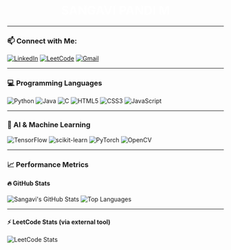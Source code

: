 <h1 align="center" style="color:white;">SANGAVI PANDI M</h1>

---

### 📫 Connect with Me:

[![LinkedIn](https://img.shields.io/badge/LinkedIn-blue?style=for-the-badge&logo=linkedin&logoColor=white)](https://in.linkedin.com/in/sangavi-pandi-b08230320)
[![LeetCode](https://img.shields.io/badge/LeetCode-orange?style=for-the-badge&logo=leetcode&logoColor=white)](https://leetcode.com/sangavi_pandi/)
[![Gmail](https://img.shields.io/badge/Gmail-D14836?style=for-the-badge&logo=gmail&logoColor=white)](mailto:sangavipandi8@gmail.com)

---

### 💻 Programming Languages

![Python](https://img.shields.io/badge/Python-3776AB?style=for-the-badge&logo=python&logoColor=white)
![Java](https://img.shields.io/badge/Java-007396?style=for-the-badge&logo=java&logoColor=white)
![C](https://img.shields.io/badge/C-00599C?style=for-the-badge&logo=c&logoColor=white)
![HTML5](https://img.shields.io/badge/HTML5-E34F26?style=for-the-badge&logo=html5&logoColor=white)
![CSS3](https://img.shields.io/badge/CSS3-1572B6?style=for-the-badge&logo=css3&logoColor=white)
![JavaScript](https://img.shields.io/badge/JavaScript-F7DF1E?style=for-the-badge&logo=javascript&logoColor=black)

---

### 🤖 AI & Machine Learning

![TensorFlow](https://img.shields.io/badge/TensorFlow-FF6F00?style=for-the-badge&logo=tensorflow&logoColor=white)
![scikit-learn](https://img.shields.io/badge/scikit--learn-F7931E?style=for-the-badge&logo=scikit-learn&logoColor=white)
![PyTorch](https://img.shields.io/badge/PyTorch-EE4C2C?style=for-the-badge&logo=pytorch&logoColor=white)
![OpenCV](https://img.shields.io/badge/OpenCV-5C3EE8?style=for-the-badge&logo=opencv&logoColor=white)

---

### 📈 Performance Metrics

#### 🔥 GitHub Stats
![Sangavi's GitHub Stats](https://github-readme-stats.vercel.app/api?username=SangaviPandi&show_icons=true&theme=radical)
![Top Languages](https://github-readme-stats.vercel.app/api/top-langs/?username=SangaviPandi&layout=compact&theme=tokyonight)

---

#### ⚡ LeetCode Stats (via external tool)

![LeetCode Stats](https://leetcard.jacoblin.cool/sangavi_pandi?theme=dark&font=Fira+Code&ext=activity)
